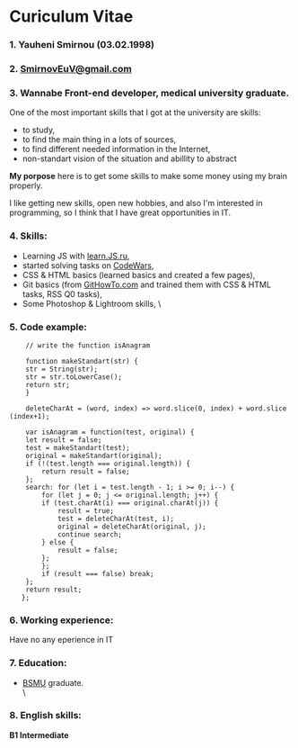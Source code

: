 # Curiculum Vitae

### 1. Yauheni Smirnou (03.02.1998)
### 2. SmirnovEuV@gmail.com
### 3. Wannabe Front-end developer, medical university graduate.
One of the most important skills that I got at the university are skills:  
* to study,
* to find the main thing in a lots of sources,
* to find different needed information in the Internet,
* non-standart vision of the situation and abillity to abstract

**My porpose** here is to get some skills to make some money using my brain properly. 
  
I like getting new skills, open new hobbies, and also I'm interested in programming, so I think that I have great opportunities in IT.
### 4. Skills:
* Learning JS with [learn.JS.ru](https://learn.javascript.ru/),
* started solving tasks on [CodeWars](https://www.codewars.com/),
* CSS & HTML basics (learned basics and created a few pages),
* Git basics (from [GitHowTo.com](https://githowto.com/ru) and trained them with CSS & HTML tasks, RSS Q0 tasks),
* Some Photoshop & Lightroom skills,
\
### 5. Code example:
```
    // write the function isAnagram

    function makeStandart(str) {
    str = String(str);
    str = str.toLowerCase();
    return str;
    }

    deleteCharAt = (word, index) => word.slice(0, index) + word.slice (index+1);

    var isAnagram = function(test, original) {
    let result = false;
    test = makeStandart(test);
    original = makeStandart(original);
    if (!(test.length === original.length)) {
        return result = false;
    };
    search: for (let i = test.length - 1; i >= 0; i--) {
        for (let j = 0; j <= original.length; j++) {
        if (test.charAt(i) === original.charAt(j)) {
            result = true;
            test = deleteCharAt(test, i);
            original = deleteCharAt(original, j);
            continue search;
        } else {
            result = false;
        };
        };
        if (result === false) break;
    };
    return result;
   };
```

### 6. Working experience:
Have no any eperience in IT
### 7. Education:
* [BSMU](https://www.bsmu.by/) graduate.  
\

### 8. English skills:
**B1 Intermediate**
